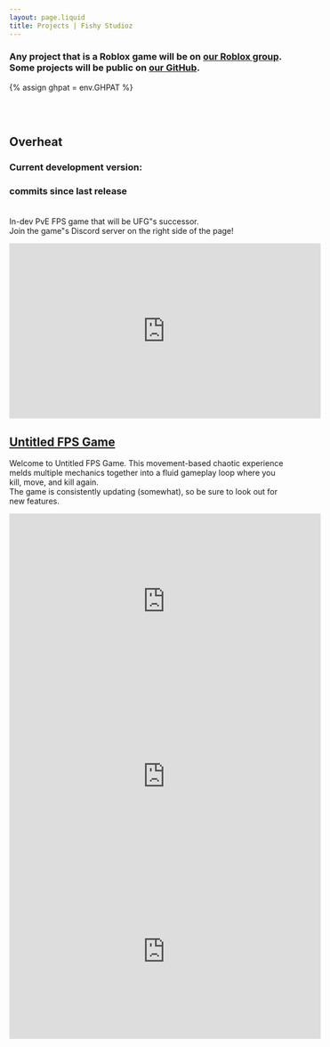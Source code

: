 ```yaml
---
layout: page.liquid
title: Projects | Fishy Studioz
---
```


### Any project that is a Roblox game will be on [our Roblox group](https://www.roblox.com/groups/5684670). Some projects will be public on [our GitHub](https://www.github.com/fishy-studioz).

{% assign ghpat = env.GHPAT %}
<script>
  function timeAgo(timestamp, prefix = "released") {
    const date = new Date(timestamp);
    const now = new Date;
    const seconds = Math.floor((now - date) / 1000);
    const intervals = {
        year: 31536000,
        month: 2592000,
        day: 86400,
        hour: 3600,
        minute: 60
    };

    for (let interval in intervals)
      if (seconds >= intervals[interval]) {
        const count = Math.floor(seconds / intervals[interval]);
        return `${prefix} ${count} ${interval}${count !== 1 ? "s" : ""} ago`;
      }

    return `${prefix} ${seconds} second${seconds !== 1 ? "s" : ""} ago`;
  }

  document.addEventListener("DOMContentLoaded", () => {
    const repoAPI = "https://api.github.com/repos/fishy-studioz/overheat";
    {
      const ohv0Version = document.getElementById("ohv0-version");
      const commitsSinceOhv0Version  = document.getElementById("commits-since-ohv0-version");
      const pat = "{{ ghpat }}";
      const headers = { "authorization": `token ${pat}` };

      fetch(`${repoAPI}/tags`, { headers })
        .then(response => response.json())
        .then(([tag]) => {
          const tagName = tag?.name ?? "Not Found";
          ohv0Version.textContent = tagName;

          fetch(`${repoAPI}/commits/${tag.commit.sha}`, { headers })
            .then(response => response.json())
            .then(({ commit: { committer: { date } } }) => {
              ohv0Version.textContent = `${tagName} (${timeAgo(date)})`;
              fetch(`${repoAPI}/commits?sha=master&since=${date}`, { headers })
                .then(response => response.json())
                .then(commitsSinceRelease => {
                  if (commitsSinceRelease.length > 0)
                    commitsSinceRelease.pop();

                  commitsSinceOhv0Version.textContent = commitsSinceRelease.length
                });

            });
        });
    }
  });
</script>

<br><br>
## Overheat
### Current development version: <b><span id="ohv0-version"></span></b>
### <b><span id="commits-since-ohv0-version"></span></b> commits since last release<br><br>
In-dev PvE FPS game that will be UFG"s successor.<br>
Join the game"s Discord server on the right side of the page!<br>
<iframe width="560" height="315" src="https://www.youtube.com/embed/qobhXdgRvGo?si=gvjeOvfVlnOTpzjE" title="YouTube video player" frameborder="0" allow="accelerometer; autoplay; clipboard-write; encrypted-media; gyroscope; picture-in-picture; web-share" referrerpolicy="strict-origin-when-cross-origin" allowfullscreen></iframe><br>

## [Untitled FPS Game](https://www.roblox.com/games/9541558008)
Welcome to Untitled FPS Game. This movement-based chaotic experience melds multiple mechanics together into a fluid gameplay loop where you kill, move, and kill again.<br>
The game is consistently updating (somewhat), so be sure to look out for new features.
<iframe width="560" height="315" src="https://www.youtube.com/embed/w5snscTV9Jo?si=xa40DuyVc5KQfnO5" title="YouTube video player" frameborder="0" allow="accelerometer; autoplay; clipboard-write; encrypted-media; gyroscope; picture-in-picture; web-share" referrerpolicy="strict-origin-when-cross-origin" allowfullscreen></iframe><br>
<iframe width="560" height="315" src="https://www.youtube.com/embed/-Ak9i4CH4yo?si=azyIl0sT2cSpKrqd" title="YouTube video player" frameborder="0" allow="accelerometer; autoplay; clipboard-write; encrypted-media; gyroscope; picture-in-picture; web-share" referrerpolicy="strict-origin-when-cross-origin" allowfullscreen></iframe><br>
<iframe width="560" height="315" src="https://www.youtube.com/embed/odj9vMEYlFE?si=fnFKjUosQuiQOafM" title="YouTube video player" frameborder="0" allow="accelerometer; autoplay; clipboard-write; encrypted-media; gyroscope; picture-in-picture; web-share" referrerpolicy="strict-origin-when-cross-origin" allowfullscreen></iframe><br><br><br><br>